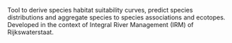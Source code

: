 Tool to derive species habitat suitability curves, predict species distributions and aggregate species to species associations and ecotopes. Developed in the context of Integral River Management (IRM) of Rijkswaterstaat. 
